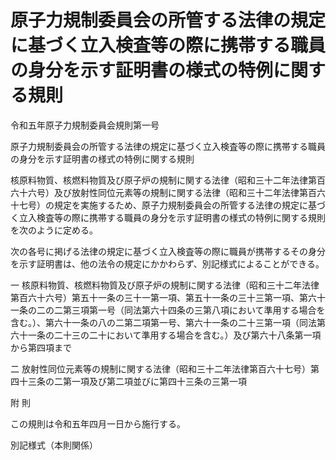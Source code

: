 # 原子力規制委員会の所管する法律の規定に基づく立入検査等の際に携帯する職員の身分を示す証明書の様式の特例に関する規則

令和五年原子力規制委員会規則第一号

原子力規制委員会の所管する法律の規定に基づく立入検査等の際に携帯する職員の身分を示す証明書の様式の特例に関する規則

核原料物質、核燃料物質及び原子炉の規制に関する法律（昭和三十二年法律第百六十六号）及び放射性同位元素等の規制に関する法律（昭和三十二年法律第百六十七号）の規定を実施するため、原子力規制委員会の所管する法律の規定に基づく立入検査等の際に携帯する職員の身分を示す証明書の様式の特例に関する規則を次のように定める。

次の各号に掲げる法律の規定に基づく立入検査等の際に職員が携帯するその身分を示す証明書は、他の法令の規定にかかわらず、別記様式によることができる。

一 核原料物質、核燃料物質及び原子炉の規制に関する法律（昭和三十二年法律第百六十六号）第五十一条の三十一第一項、第五十一条の三十三第一項、第六十一条の二の二第三項第一号（同法第六十四条の三第八項において準用する場合を含む。）、第六十一条の八の二第二項第一号、第六十一条の二十三第一項（同法第六十一条の二十三の二十において準用する場合を含む。）及び第六十八条第一項から第四項まで

二 放射性同位元素等の規制に関する法律（昭和三十二年法律第百六十七号）第四十三条の二第一項及び第二項並びに第四十三条の三第一項

附 則

この規則は令和五年四月一日から施行する。

別記様式（本則関係）

[](/./pict/2FH00000066567.pdf)
